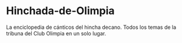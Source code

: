 # Hinchada-de-Olimpia
La enciclopedia de cánticos del hincha decano. Todos los temas de la tribuna del Club Olimpia en un solo lugar.
